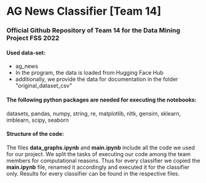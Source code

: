 # AG News Classifier [Team 14]
### Official Github Repository of Team 14 for the Data Mining Project FSS 2022 
#### Used data-set:
- ag_news
- In the program, the data is loaded from Hugging Face Hub
- additionally, we provide the data for documentation in the folder "original_dataset_csv"
#### The following python packages are needed for executing the notebooks:
datasets, pandas, numpy, string, re, matplotlib, nltk, gensim, sklearn, imblearn, scipy, seaborn

#### Structure of the code:
The files **data_graphs.ipynb** and **main.ipynb** include all the code we used for our project.
We split the tasks of executing our code among the team members for
computational reasons. Thus for every classifier we copied the **main.ipynb** file, renamed it accordingly
and executed it for the classifier only. Results for every classifier can be found in the respective files.
